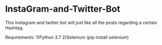 # InstaGram-and-Twitter-Bot
This Instagram and twitter bot will just like all the posts regarding a certain Hashtag.

Requirements:
1)Python 3.7
2)Selenium (pip install selenium)

